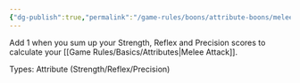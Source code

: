 ```yaml
---
{"dg-publish":true,"permalink":"/game-rules/boons/attribute-boons/melee-combat-training/"}
---
```


Add 1 when you sum up your Strength, Reflex and Precision scores to calculate your [[Game Rules/Basics/Attributes\|Melee Attack]]. 

Types: Attribute (Strength/Reflex/Precision)